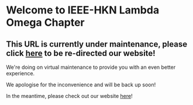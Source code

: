 # Welcome to IEEE-HKN Lambda Omega Chapter

## This URL is currently under maintenance, please click [here](https://nus-ieee-hkn.github.io/) to be re-directed our website!

We're doing on virtual maintenance to provide you with an even better experience.

We apologise for the inconvenience and will be back up soon!

In the meantime, please check out our website [here](https://nus-ieee-hkn.github.io/)! 
